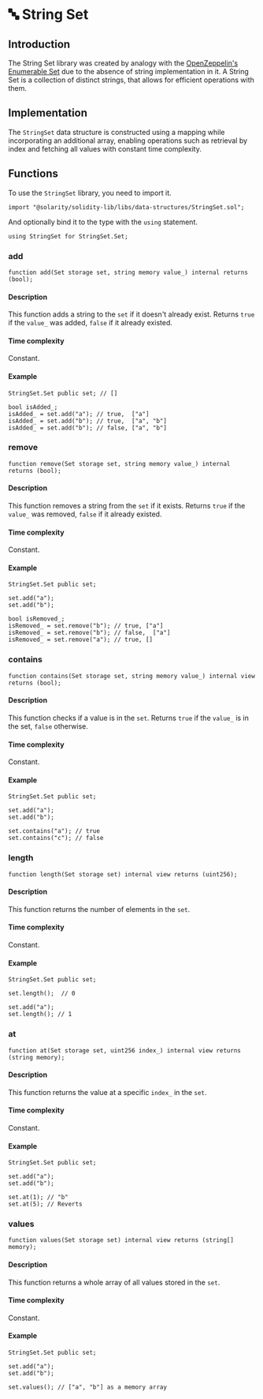 # 🔤 String Set

## Introduction

The String Set library was created by analogy with the [OpenZeppelin's Enumerable Set](https://github.com/OpenZeppelin/openzeppelin-contracts/blob/master/contracts/utils/structs/EnumerableSet.sol) due to the absence of string implementation in it. A String Set is a collection of distinct strings, that allows for efficient operations with them.

## Implementation

The `StringSet` data structure is constructed using a mapping while incorporating an additional array, enabling operations such as retrieval by index and fetching all values with constant time complexity.

## Functions

To use the `StringSet` library, you need to import it.

```solidity
import "@solarity/solidity-lib/libs/data-structures/StringSet.sol";
```

And optionally bind it to the type with the `using` statement.

```solidity
using StringSet for StringSet.Set;
```

### add

```solidity
function add(Set storage set, string memory value_) internal returns (bool);
```

#### Description

This function adds a string to the `set` if it doesn't already exist. Returns `true` if the `value_` was added, `false` if it already existed.

#### Time complexity

Constant.

#### Example

```solidity
StringSet.Set public set; // []

bool isAdded_;
isAdded_ = set.add("a"); // true,  ["a"]
isAdded_ = set.add("b"); // true,  ["a", "b"]
isAdded_ = set.add("b"); // false, ["a", "b"]
```

### remove

```solidity
function remove(Set storage set, string memory value_) internal returns (bool);
```

#### Description

This function removes a string from the `set` if it exists. Returns `true` if the `value_` was removed, `false` if it already existed.

#### Time complexity

Constant.

#### Example

```solidity
StringSet.Set public set;

set.add("a"); 
set.add("b");

bool isRemoved_;
isRemoved_ = set.remove("b"); // true, ["a"]
isRemoved_ = set.remove("b"); // false,  ["a"]
isRemoved_ = set.remove("a"); // true, []
```

### contains

```solidity
function contains(Set storage set, string memory value_) internal view returns (bool);
```

#### Description

This function checks if a value is in the `set`. Returns `true` if the `value_` is in the set, `false` otherwise.

#### Time complexity

Constant.

#### Example

```solidity
StringSet.Set public set;

set.add("a"); 
set.add("b");

set.contains("a"); // true
set.contains("c"); // false
```

### length

```solidity
function length(Set storage set) internal view returns (uint256);
```

#### Description

This function returns the number of elements in the `set`.

#### Time complexity

Constant.

#### Example

```solidity
StringSet.Set public set;

set.length();  // 0

set.add("a");
set.length(); // 1
```

### at

```solidity
function at(Set storage set, uint256 index_) internal view returns (string memory);
```

#### Description

This function returns the value at a specific `index_` in the `set`.

#### Time complexity

Constant.

#### Example

```solidity
StringSet.Set public set;

set.add("a"); 
set.add("b");

set.at(1); // "b"
set.at(5); // Reverts
```

### values

```solidity
function values(Set storage set) internal view returns (string[] memory);
```

#### Description

This function returns a whole array of all values stored in the `set`.

#### Time complexity

Constant.

#### Example

```solidity
StringSet.Set public set;

set.add("a"); 
set.add("b");

set.values(); // ["a", "b"] as a memory array
```
